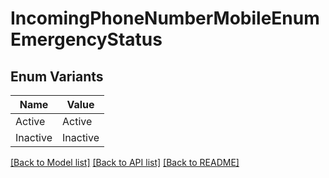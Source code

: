# IncomingPhoneNumberMobileEnumEmergencyStatus

## Enum Variants

| Name | Value |
|---- | -----|
| Active | Active |
| Inactive | Inactive |


[[Back to Model list]](../README.md#documentation-for-models) [[Back to API list]](../README.md#documentation-for-api-endpoints) [[Back to README]](../README.md)


